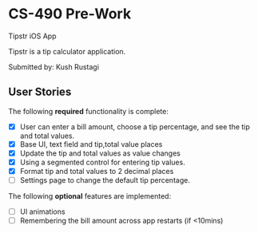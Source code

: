 # CS-490 Pre-Work

Tipstr iOS App

Tipstr is a tip calculator application.

Submitted by: Kush Rustagi

## User Stories

The following **required** functionality is complete:

* [X] User can enter a bill amount, choose a tip percentage, and see the tip and total values.
 * [X] Base UI, text field and tip,total value places
 * [X] Update the tip and total values as value changes
* [X] Using a segmented control for entering tip values.
* [X] Format tip and total values to 2 decimal places
* [ ] Settings page to change the default tip percentage.

The following **optional** features are implemented:
* [ ] UI animations
* [ ] Remembering the bill amount across app restarts (if <10mins)